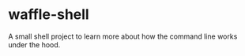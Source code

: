 # waffle-shell
A small shell project to learn more about how the command line works under the hood.
